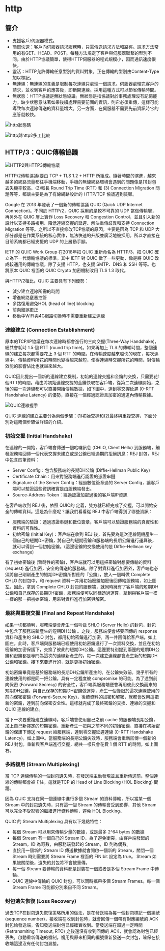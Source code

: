 # http

## 簡介

* 支援客戶/伺服器模式。
* 簡單快速：客戶向伺服器請求服務時，只需傳送請求方法和路徑。請求方法常用的有GET、HEAD、POST。每種方法規定了客戶與伺服器聯繫的型別不同。由於HTTP協議簡單，使得HTTP伺服器的程式規模小，因而通訊速度很快。
* 靈活：HTTP允許傳輸任意型別的資料對象。正在傳輸的型別由Content-Type加以標記。
* 無連線：無連線的含義是限制每次連線只處理一個請求。伺服器處理完客戶的請求，並收到客戶的應答後，即斷開連線。採用這種方式可以節省傳輸時間。
* 無狀態：HTTP協議是無狀態協議。無狀態是指協議對於事務處理沒有記憶能力。缺少狀態意味著如果後續處理需要前面的資訊，則它必須重傳，這樣可能導致每次連線傳送的資料量增大。另一方面，在伺服器不需要先前資訊時它的應答就較快。

![http&#x72C0;&#x614B;&#x78BC;](../.gitbook/assets/http-status-code-min.png)

![http&#x8207;http2&#x591A;&#x5DE5;&#x6BD4;&#x8F03;](../.gitbook/assets/http_http2-min.jpg)

## HTTP/3：QUIC傳輸協議

![HTTP2&#x8207;HTTP3&#x50B3;&#x8F38;&#x5354;&#x8B70;](../.gitbook/assets/http2-3_proc-min.png)

HTTP/2傳輸協議\(要由 TCP + TLS 1.2 + HTTP 所組成。隨著時間的演進，越來越多的網路流量都往手機端移動，手機的無線網路環境會遇到的問題像是\(1\)封包丟失機率較高、\(2\)較長 Round Trip Time \(RTT\) 和 \(3\) Connection Migration 問題等等，都讓主要是為了有線網路設計的 HTTP/TCP 協議遇到貧頸。

Google 在 2013 年發表了一個新的傳輸協議 QUIC \(Quick UDP Internet Connection\)。不同於 HTTP/2，QUIC 採用的是較不可靠的 UDP 當做傳輸層，再另外在 QUIC 層上實作 Loss Recovery 和 Congestion Control，並且引入新的設計以支持多路複用、降低連線交握的延遲、解決重傳歧異和支持 Connection Migration 等等。之所以不直接修改TCP協議的原因，主要是因為 TCP 和 UDP 大部分都是在作業系統的核心實作，無法快速的升版並廣泛地被採用，所以才直接在目前系統都已經支援的 UDP 的上層動手腳。

IETF 的 QUIC Work Group 在2018年把 QUIC 重新命名為 HTTP/3，把 QUIC 確立為下一代傳輸協議的標準。其中 IETF 對 QUIC 做了一些更動，像是將 QUIC 改成較通用的傳輸協議，除了支援 HTTP，也支援 SMTP、DNS 和 SSH 等等。也將原本 QUIC 裡面的 QUIC Crypto 加密機制改用 TLS 1.3 取代。

與HTTP/2相比，QUIC 主要具有下列優勢：

* 減少建立連線所需的時間
* 增進網路壅塞控管
* 多路復用避免HOL \(head of line\) blocking
* 前向錯誤更正
* 移動中WIFI與4G網路切換時不需要重新建立連線

### 連線建立 \(Connection Establishment\)

原本的TCP/IP協議在每次連線時都會進行的三向交握\(Three-Way Handshake\)，總共會耗時 1.5 個 RTT \(round trip time\)。如果再加上 TLS 的傳輸時間，整個連線的建立每次都需要花上 3 個 RTT 的時間。在傳輸速度越來越快的現在，每次連線中，傳輸資料所花的時間也變得越來越短，使得連線時交握所花的時間，對傳輸效能的影響佔比也就越來越大。

QUIC因此提出一個新的連線建立機制，初始的連線交握和金鑰的交換，只需要花1個RTT的時間。藉由將初始連線交握的金鑰快取在客戶端，從第二次連線開始，之後的每一次連線都可以直接開始傳輸數據，如下圖中，達到零交握延遲 \(0-RTT Handshake Latency\) 的優勢，直接在一個經過認證且加密的通道內傳輸數據。

![QUIC&#x9023;&#x7DDA;&#x63E1;&#x624B;](../.gitbook/assets/quic_handshake-min.png)

QUIC 連線的建立主要分為兩個步驟：\(1\)初始交握和\(2\)最終與重複交握，下面分別對這兩個步驟做詳細的介紹。

### 初始交握 \(Initial Handshake\)

在連線的一開始，客戶端會傳送一個哈囉訊息 \(CHLO, Client Hello\) 到服務端，觸發服務端回傳一個代表交握未建立或是公鑰已經過期的拒絕訊息：REJ 封包，REJ 中包含四筆資料：

* Server Config：包含服務端的長期DH公鑰 \(Diffie-Hellman Public Key\)
* Certificate Chain：用來對服務端進行認證的憑證串鏈
* Signature of the Server Config：經過數位簽章過的 Server Config，讓客戶端可以驗證這些資訊確實是由服務端發出。
* Source-Address Token：經過認證加密過後的客戶端IP資訊

在客戶端收到 REJ 後，依照 QUIC的 定義，雙方就已經完成了交握，可以開始安全的傳輸資料。這是為什麼呢？讓我們看看從 REJ 中客戶端得到了哪些資訊：

* 服務端的驗證：透過憑證串鏈和數位簽章，客戶端可以驗證服務端的真實性和資料的可靠性。
* 初始密鑰 \(Initial Key\)：客戶端在收到 REJ 後，首先要為這次連線隨機產生一個自己的短期DH密鑰，將自己的短期密鑰和服務端的長期公鑰進行運算後，就可以得到一個初始密鑰。\(這邊密鑰的交換使用的是 Diffie–Hellman key exchange\)

有了初始密鑰後 \(暫時性的密鑰\)，客戶端就可以用這把密鑰對想要傳輸的資料 \(request\) 進行加密，安全的傳送給服務端。除了對資料進行加密外，客戶端也必須將自己剛剛產生的短期DH密鑰所對應的『公鑰』，放入一個叫做 Complete CHLO 的封包中，和 request 資料一并用初始密鑰加密後回傳給服務端，如上圖左。因此，拿到 Complete CHLO 封包的服務端，就同時擁有了客戶端的短期DH公鑰和自己保存的長期DH密鑰，服務端便可以同樣透過運算，拿到與客戶端一模一樣的那一把初始密鑰，用來對資料進行加密與解密。

### 最終與重複交握 \(Final and Repeat Handshake\)

如果一切都順利，服務端便會產生一個叫做 SHLO \(Server Hello\) 的封包，封包中包含了服務端新產生的短期DH公鑰 。之後，服務端便會將要回傳的 response 資料和產生的 SHLO 封包，都用初始密鑰進行加密，再一并回傳給客戶端，如上圖左。此時，客戶端與服務端已經使用初始密鑰進行了一次資料交換，並且在初始密鑰的加密保護下，交換了彼此的短期DH公鑰。這邊要特別提到兩邊的短期DH公鑰和密鑰都是專門為這次的連線新產生的，每一次建立連線都會產生新的短期DH公鑰和密鑰。接下來要進行的，就是更換初始密鑰。

初始密鑰畢竟是基於服務端的長期DH公鑰所產生的，在公鑰失效前，幾乎所有的連線使用的都是同一把公鑰，具有一定程度被 compromise 的可能。為了達到前向保密 \(Forward Secrecy\) 的安全性，客戶端與服務端便會再用彼此交換而來的短期DH公鑰，與自己保存的短期DH密鑰做運算，產生一個僅限於這次連線使用的前向保密密鑰 \(Forward-Secure Key\)，後續資料的加密和解密，就都會改用這把新的密鑰，達到前向保密安全性。這樣就完成了最終密鑰的交換、連線的交握和 QUIC 連線的建立。

當下一次要重複建立連線時，客戶端會使用自己之前 cache 的服務端長期公鑰，加上自己新擇定的短期密鑰，重新產生一把與之前不同的初始密鑰，直接在初始密鑰的保護下傳送 request 給服務端，達到零交握延遲連線 \(0-RTT Handshake Latency\)，如上圖中。當服務端的長期公鑰失效時，服務端會重新回傳一個新的 REJ 封包，重新與客戶端進行交握，總共一樣只會花費 1 個 RTT 的時間，如上圖右。

### 多路複用 \(Stream Multiplexing\)

當 TCP 連線傳輸的一個封包遺失時，在發送端主動發現並且重新傳送前，整個連線的傳輸都會被卡住，這就是TCP 的 Head of Line Blocking \(HOL Blocking\) 問題。

因為 QUIC 支持在同一個連線中進行多個 Stream 的資料傳輸，所以當某一個 Stream 中的封包遺失時，只有這一個 Stream 的傳輸會受到影響，其他 Stream 可以完全不受影響的繼續進行資料傳輸，避免 HOL Blocking。

QUIC 的 Stream Multiplexing 具有以下幾點特性：

* 每個 Stream 可以用來傳輸少量的數據，或是最多 2^64 bytes 的數據
* 每個 Stream 有一個自己的 Stream ID，為了避免衝突，由客戶端發起的 Stream，ID 為奇數，由服務端發起的 Stream，ID 則為偶數。
* 直接用一個新的 Stream ID 傳送數據就會開啟一個新的 Stream，關閉一個 Stream 時則需要將 Stream Frame 裡面的 FIN bit 設定為 true。 Stream 如果被關閉後，遺失的封包將不會被重傳。
* 每一個 Stream 要傳輸的資料都是封裝在一個或者是多個 Stream Frame 中傳輸。
* QUIC 連線中傳輸的 QUIC 封包，可以同時攜帶多個 Stream Frames。每一個 Stream Frame 可能都分別來自不同 Stream。

### 封包遺失恢復 \(Loss Recovery\)

過去TCP在封包遺失恢復策略所用的做法，是在發送端為每一個封包標記一個編號 \(sequence number\)，接收端在收到封包時，就會回傳一個帶有對應編號的 ACK 封包給發送端，告知發送端封包已經確實收到。當發送端在超過一定時間 \(Retransmiting Timeout, RTO\) 之後還沒有收到回傳的 ACK，就會認為封包已經丟失，啟動重新傳送的機制，複用與原來相同的編號重新發送一次封包，確保在接收端這邊沒有任何封包漏接。







